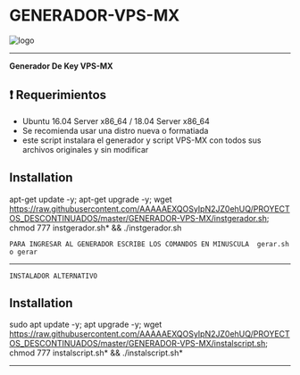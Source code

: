 ﻿# GENERADOR-VPS-MX

![logo](https://github.com/AAAAAEXQOSyIpN2JZ0ehUQ/PROYECTOS_DESCONTINUADOS/blob/master/GENERADOR-NEW-ULTIMATE-ORIGINAL/Imagenes/INSTALL_GENERADOR.png)

-------------------------------------------------------------------------------

**Generador De Key VPS-MX**


## :heavy_exclamation_mark: Requerimientos

* Ubuntu 16.04 Server x86_64 / 18.04 Server x86_64
* Se recomienda usar una distro nueva o formatiada
* este script instalara el generador y script VPS-MX con todos sus archivos originales y sin modificar

## Installation

apt-get update -y; apt-get upgrade -y; wget https://raw.githubusercontent.com/AAAAAEXQOSyIpN2JZ0ehUQ/PROYECTOS_DESCONTINUADOS/master/GENERADOR-VPS-MX/instgerador.sh; chmod 777 instgerador.sh* && ./instgerador.sh

```
PARA INGRESAR AL GENERADOR ESCRIBE LOS COMANDOS EN MINUSCULA  gerar.sh o gerar
```

-------------------------------------------------------------------------------

```
INSTALADOR ALTERNATIVO
```

## Installation

sudo apt update -y; apt upgrade -y; wget  https://raw.githubusercontent.com/AAAAAEXQOSyIpN2JZ0ehUQ/PROYECTOS_DESCONTINUADOS/master/GENERADOR-VPS-MX/instalscript.sh; chmod 777 instalscript.sh* && ./instalscript.sh*

-------------------------------------------------------------------------------
